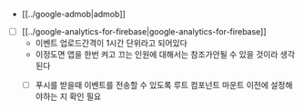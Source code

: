 - [[../google-admob|admob]]
- [ ] [[../google-analytics-for-firebase|google-analytics-for-firebase]]
  - 이벤트 업로드간격이 1시간 단위라고 되어있다
  - 이정도면 앱을 한번 켜고 끄는 인원에 대해서는 참조가안될 수 있을 것이라 생각된다
  - [ ] 푸시를 받을때 이벤트를 전송할 수 있도록 루트 컴포넌트 마운트 이전에 설정해야하는 지 확인 필요

